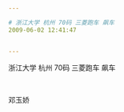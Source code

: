 ```yaml
---

# 浙江大学 杭州 70码 三菱跑车 飙车
2009-06-02 12:41:47


---
```



<p>         <span style="background-color: transparent;"><span>浙江大学 杭州 70码 三菱跑车 飙车</span> </span> </p>
<p>&nbsp;</p>
<p>邓玉娇</p>
 <!--XN_AntiSpam_Robot 2009-06-16-->